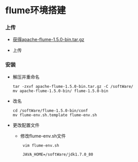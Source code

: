 # flume环境搭建

### 上传

* [获得apache-flume-1.5.0-bin.tar.gz](https://github.com/sunnyandgood/BigData/blob/master/flume/apache-flume-1.5.0-bin.tar.gz)

* 上传

### 安装

* 解压并重命名

      tar -zxvf apache-flume-1.5.0-bin.tar.gz -C /softWare/
      mv apache-flume-1.5.0-bin/ flume-1.5.0-bin

* 改名

      cd /softWare/flume-1.5.0-bin/conf
      mv flume-env.sh.template flume-env.sh

* 更改配置文件

     * 修改flume-env.sh文件
     
            vim flume-env.sh
            
            JAVA_HOME=/softWare/jdk1.7.0_80     













